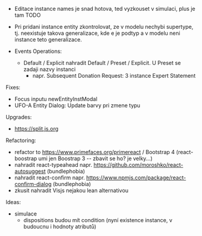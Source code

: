 - Editace instance names je snad hotova, ted vyzkouset v simulaci, plus je tam TODO

- Pri pridani instance entity zkontrolovat, ze v modelu nechybi supertype, tj. neexistuje takova generalizace, kde e je podtyp a v modelu neni instance teto generalizace.
- Events Operations:
  - Default / Explicit nahradit Default / Preset / Explicit. U Preset se zadaji nazvy instanci
    - napr. Subsequent Donation Request: 3 instance Expert Statement

Fixes:
- Focus inputu newEntityInstModal
- UFO-A Entity Dialog: Update barvy pri zmene typu

Upgrades:
- https://split.js.org

Refactoring:
- refactor to https://www.primefaces.org/primereact / Bootstrap 4 (react-boostrap umi jen Boostrap 3 -- zbavit se ho? je velky...)
- nahradit react-typeahead napr. https://github.com/moroshko/react-autosuggest (bundlephobia)
- nahradit react-confirm napr. https://www.npmjs.com/package/react-confirm-dialog (bundlephobia)
- zkusit nahradit Visjs nejakou lean alternativou

Ideas:
- simulace
  - dispositions budou mít condition (nyní existence instance, v budoucnu i hodnoty atributů)

